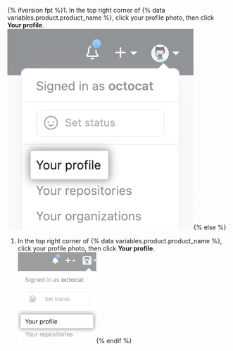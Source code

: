 {% ifversion fpt %}1. In the top right corner of {% data variables.product.product_name %}, click your profile photo, then click **Your profile**.
  ![Profile photo](/assets/images/help/profile/top_right_avatar.png){% else %}
1. In the top right corner of {% data variables.product.product_name %}, click your profile photo, then click **Your profile**.
  ![Profile photo](/assets/images/enterprise/settings/top_right_avatar.png){% endif %}
